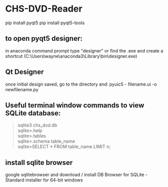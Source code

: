 # CHS-DVD-Reader
pip install pyqt5
pip install pyqt5-tools

## to open pyqt5 designer:
in anaconda command prompt type "designer"
or find the .exe and create a shortcut (C:\Users\wayne\anaconda3\Library\bin\designer.exe)

## Qt Designer
once initial design saved, go to the directory and:
pyuic5 - filename.ui -o newfilename.py

## Useful terminal window commands to view SQLite database:
>sqlite3 chs_dvd.db<br>
sqlite>.help<br>
sqlite>.tables<br>
sqlite>.schema table_name<br>
sqlite>SELECT * FROM table_name LIMIT n;<br>

## install sqlite browser
google sqlitebrowser and download / install DB Browser for SQLite - Standard installer for 64-bit windows


